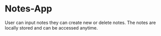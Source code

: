 # Notes-App
User can input notes they can create new or delete notes. The notes are locally stored and can be accessed anytime.
